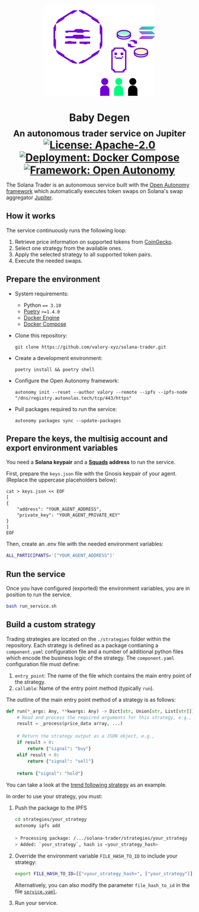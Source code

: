 <p align="center">
   <img src="./docs/images/solana-trader-logo.svg" width=300>
</p>

<h1 align="center" style="margin-bottom: 0;">
    Baby Degen
    <br /><sub>An autonomous trader service on Jupiter</sub>
    <br />
    <a href="https://github.com/valory-xyz/solana-trader/blob/main/LICENSE"><img alt="License: Apache-2.0" src="https://img.shields.io/github/license/valory-xyz/solana-trader"></a>
    <a href="https://docs.docker.com/compose/"><img alt="Deployment: Docker Compose" src="https://img.shields.io/badge/deployment-Docker%20Compose-blue"></a>
    <a href="https://pypi.org/project/open-autonomy/"><img alt="Framework: Open Autonomy" src="https://img.shields.io/badge/framework-Open%20Autonomy-blueviolet"></a>
</h1>

The Solana Trader is an autonomous service built with the [Open Autonomy framework](https://docs.autonolas.network/open-autonomy/) which automatically executes token swaps on Solana's swap aggregator [Jupiter](https://jup.ag/).

## How it works

The service continuously runs the following loop:

1. Retrieve price information on supported tokens from [CoinGecko](https://www.coingecko.com/).
2. Select one strategy from the available ones.
3. Apply the selected strategy to all supported token pairs.
4. Execute the needed swaps.

## Prepare the environment

- System requirements:

  - Python `== 3.10`
  - [Poetry](https://python-poetry.org/docs/) `>=1.4.0`
  - [Docker Engine](https://docs.docker.com/engine/install/)
  - [Docker Compose](https://docs.docker.com/compose/install/)

- Clone this repository:

      git clone https://github.com/valory-xyz/solana-trader.git

- Create a development environment:

      poetry install && poetry shell

- Configure the Open Autonomy framework:

      autonomy init --reset --author valory --remote --ipfs --ipfs-node "/dns/registry.autonolas.tech/tcp/443/https"

- Pull packages required to run the service:

      autonomy packages sync --update-packages


## Prepare the keys, the multisig account and export environment variables

You need a **Solana keypair** and a **[Squads](https://v3.squads.so/) address** to run the service.

First, prepare the `keys.json` file with the Gnosis keypair of your agent. (Replace the uppercase placeholders below):

    cat > keys.json << EOF
    [
    {
        "address": "YOUR_AGENT_ADDRESS",
        "private_key": "YOUR_AGENT_PRIVATE_KEY"
    }
    ]
    EOF

Then, create an .env file with the needed environment variables:
```bash
ALL_PARTICIPANTS='["YOUR_AGENT_ADDRESS"]'
```

## Run the service

Once you have configured (exported) the environment variables, you are in position to run the service.

```bash
bash run_service.sh
```

## Build a custom strategy

Trading strategies are located on the `./strategies` folder within the repository. Each strategy is defined as a package contianing a `component.yaml` configuration file and a number of additional python files which encode the business logic of the strategy. The `component.yaml` configuration file must define:

1. `entry_point`: The name of the file which contains the main entry point of the strategy.
2. `callable`: Name of the entry point method (typically `run`).

The outline of the main entry point method of a strategy is as follows:

```python
def run(*_args: Any, **kwargs: Any) -> Dict[str, Union[str, List[str]]]:
    # Read and process the required arguments for this strategy, e.g.,
    result = _process(price_data array, ...)

    # Return the strategy output as a JSON object, e.g.,
    if result > 0:
        return {"signal": "buy"}
    elif result < 0:
        return {"signal": "sell"}
    
    return {"signal": "hold"}
```

You can take a look at the [trend following strategy](./strategies/trend_following_strategy/trend_following_strategy.py) as an example.

In order to use your strategy, you must:

1. Push the package to the IPFS

    ```bash
    cd strategies/your_strategy
    autonomy ipfs add

    > Processing package: /.../solana-trader/strategies/your_strategy
    > Added: `your_strategy`, hash is <your_strategy_hash>
    ```

2. Override the environment variable `FILE_HASH_TO_ID` to include your strategy:

    ```bash
    export FILE_HASH_TO_ID=[["<your_strategy_hash>", ["your_strategy"]], ..., ["bafybeiav273ufxg6743rzxkxpx7vzl742prjovngflxlugawxfkz6dhfhi",["follow_trend_strategy"]]]
    ``````

    Alternatively, you can also modify the parameter `file_hash_to_id` in the file [`service.yaml`](./packages/valory/services/solana_trader/service.yaml).

3. Run your service.
